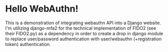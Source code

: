 # Hello WebAuthn!

This is a demonstration of integrating webauthn API into a Django website. I'm utilizing django-mfa2 for the technical implementation of FIDO2 (see their FIDO2.py) as a dependency in order to create a drop in django module to replace user/password authentication with user/webauthn (+registration token) authentication.
